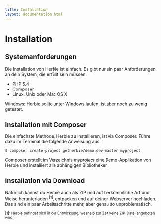 ```yaml
---
title: Installation
layout: documentation.html
---
```


# Installation


## Systemanforderungen

Die Installation von Herbie ist einfach. Es gibt nur ein paar Anforderungen an
dein System, die erfüllt sein müssen.

- PHP 5.4
- Composer
- Linux, Unix oder Mac OS X

Windows:
Herbie sollte unter Windows laufen, ist aber noch zu wenig getestet.


## Installation mit Composer

Die einfachste Methode, Herbie zu installieren, ist via Composer. Führe dazu im
Terminal die folgende Anweisung aus:

    $ composer create-project getherbie/demo:dev-master myproject

Composer erstellt im Verzeichnis *myproject* eine Demo-Applikation von Herbie
und installiert alle abhängigen Bibliotheken.


## Installation via Download

Natürlich kannst du Herbie auch als ZIP und auf herkömmliche Art und Weise
herunterladen <sup>[1]</sup>, entpacken und auf deinen Webserver hochladen.
Das sind ein paar Arbeitsschritte mehr, aber genau so unproblematisch.

<small>[1]: Herbie befindet sich in der Entwicklung, weshalb zur Zeit keine
ZIP-Datei angeboten wird.</small>

